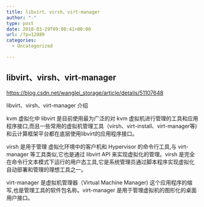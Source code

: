 ```yaml
---
title: libvirt、virsh、virt-manager
author: "-"
type: post
date: 2018-03-29T09:00:41+00:00
url: /?p=12089
categories:
  - Uncategorized

---
```

## libvirt、virsh、virt-manager
https://blog.csdn.net/wanglei_storage/article/details/51107648

libvirt、virsh、virt-manager 介绍
  
kvm 虚拟化中 libvirt 是目前使用最为广泛的对 kvm 虚拟机进行管理的工具和应用程序接口,而且一些常用的虚拟机管理工具（virsh、virt-install、virt-manager等) 和云计算框架平台都在底层使用libvirt的应用程序接口。

virsh 是用于管理 虚拟化环境中的客户机和 Hypervisor 的命令行工具,与 virt-manager 等工具类似,它也是通过 libvirt API 来实现虚拟化的管理。virsh 是完全在命令行文本模式下运行的用户态工具,它是系统管理员通过脚本程序实现虚拟化自动部署和管理的理想工具之一。

virt-manager 是虚拟机管理器（Virtual Machine Manager)  这个应用程序的缩写,也是管理工具的软件包名称。virt-manager 是用于管理虚拟机的图形化的桌面用户接口。
